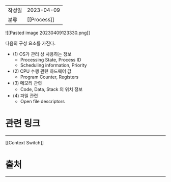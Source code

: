 |               |                       |
|:--------------|:----------------------|
|  작성일          |  2023-04-09  |
|    분류         |       [[Process]]                |

![[Pasted image 20230409123330.png]]

다음의 구성 요소를 가진다.
- (1) OS가 관리 상 사용하는 정보
	- Processing State, Process ID
	- Scheduling information, Priority
- (2) CPU 수행 관련 하드웨어 값
	- Program Counter, Registers
- (3) 메모리 관련
	- Code, Data, Stack 의 위치 정보
- (4) 파일 관련
	- Open file descriptors

# 관련 링크
---
[[Context Switch]]


# 출처
---